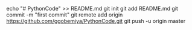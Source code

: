 echo "# PythonCode" >> README.md
git init
git add README.md
git commit -m "first commit"
git remote add origin https://github.com/ggobemiya/PythonCode.git
git push -u origin master
